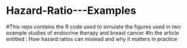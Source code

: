 # Hazard-Ratio---Examples

#This repo contains the R code used to simulate the figures used in two example studies of endocrine therapy and breast cancer
#In the article entitled : How hazard ratios can mislead and why it matters in practice
